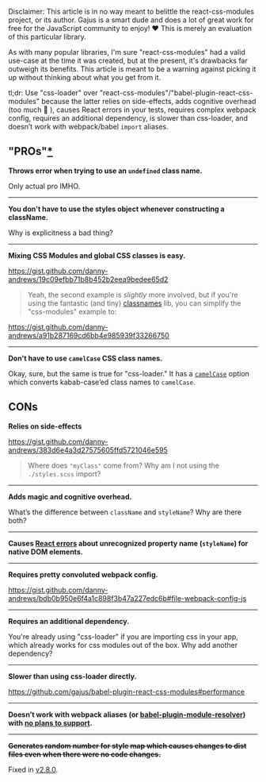 Disclaimer: This article is in no way meant to belittle the react-css-modules project, or its author. Gajus is a smart dude and does a lot of great work for free for the JavaScript community to enjoy! ❤️ This is merely an evaluation of this particular library.

As with many popular libraries, I'm sure "react-css-modules" had a valid use-case at the time it was created, but at the present, it's drawbacks far outweigh its benefits. This article is meant to be a warning against picking it up without thinking about what you get from it.

tl;dr: Use "css-loader" over "react-css-modules"/"babel-plugin-react-css-modules" because the latter relies on side-effects, adds cognitive overhead (too much 🦄 ), causes React errors in your tests, requires complex webpack config, requires an additional dependency, is slower than css-loader, and doesn’t work with webpack/babel `import` aliases.

## "PROs"[*](https://github.com/gajus/react-css-modules#whats-the-problem)
**Throws error when trying to use an `undefined` class name.**

Only actual pro IMHO.

---

**You don't have to use the styles object whenever constructing a className.**

Why is explicitness a bad thing?

---

**Mixing CSS Modules and global CSS classes is easy.**

https://gist.github.com/danny-andrews/19c09efbb71b8b452b2eea9bedee65d2

> Yeah, the second example is *slightly* more involved, but if you're using the fantastic (and tiny) [classnames](https://github.com/JedWatson/classnames) lib, you can simplify the "css-modules" example to:

https://gist.github.com/danny-andrews/a91b287169cd6bb4e985939f33266750

---

**Don't have to use `camelCase` CSS class names.**

Okay, sure, but the same is true for "css-loader." It has a [`camelCase`](https://github.com/webpack-contrib/css-loader#camelcase) option which converts kabab-case’ed class names to `camelCase`.

## CONs

**Relies on side-effects**

https://gist.github.com/danny-andrews/383d6e4a3d27575605ffd5721046e595

> Where does `"myClass"` come from? Why am I not using the `./styles.scss` import?
---

**Adds magic and cognitive overhead.**

What’s the difference between `className` and `styleName`? Why are there both?

---

**Causes [React errors](https://github.com/gajus/react-css-modules/issues?utf8=%E2%9C%93&q=unknown%20prop%20stylename%20) about unrecognized property name (`styleName`) for native DOM elements.**

---

**Requires pretty convoluted webpack config.**

https://gist.github.com/danny-andrews/bdb0b950e6f4a1c898f3b47a227edc6b#file-webpack-config-js

---

**Requires an additional dependency.**

You're already using "css-loader" if you are importing css in your app, which already works for css modules out of the box. Why add another dependency?

---

**Slower than using css-loader directly.**

https://github.com/gajus/babel-plugin-react-css-modules#performance

---

**Doesn’t work with webpack aliases (or [babel-plugin-module-resolver](https://github.com/tleunen/babel-plugin-module-resolver)) with [no plans to support](https://github.com/gajus/babel-plugin-react-css-modules/issues/46#issuecomment-307552410).**

---

**~~Generates random number for style map which causes changes to dist files even when there were no code changes.~~**

Fixed in [v2.8.0](https://github.com/gajus/babel-plugin-react-css-modules/commit/ab2fe0e0f1f7771a71af1acd5b36454f6b68b669).
